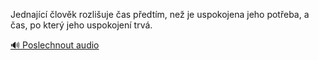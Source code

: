 
Jednající člověk rozlišuje čas předtím, než je uspokojena jeho potřeba, a čas, po který jeho uspokojení trvá.

[🔊 Poslechnout audio](/data/7-paragraphs/audio/chapter_87/para_007-Jednajc-lovk-rozliuje-as-pedtm-ne-je-usp.mp3)
